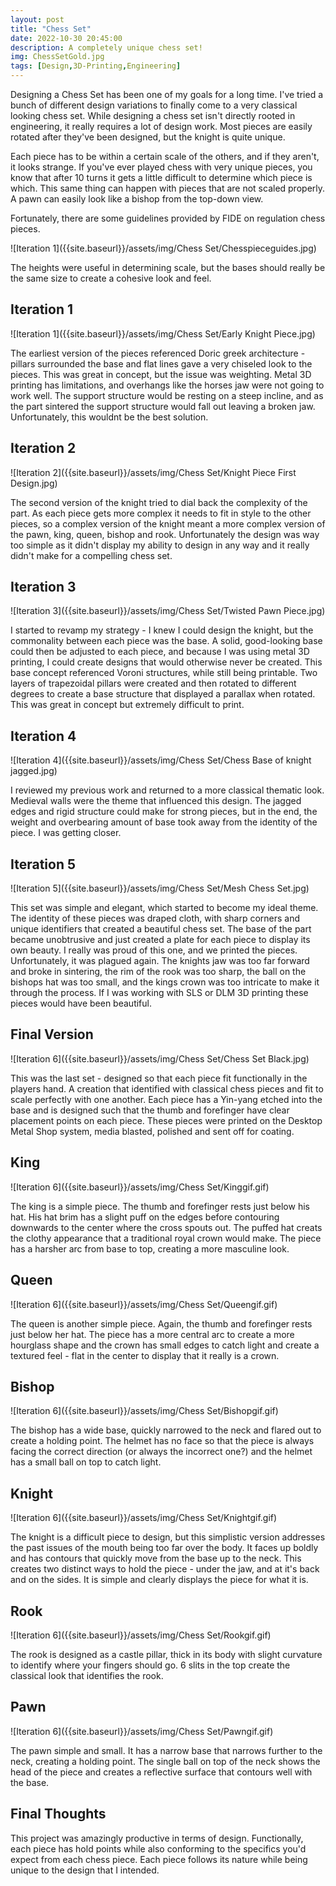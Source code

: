 ```yaml
---
layout: post
title: "Chess Set"
date: 2022-10-30 20:45:00 
description: A completely unique chess set!
img: ChessSetGold.jpg
tags: [Design,3D-Printing,Engineering]
---
```


Designing a Chess Set has been one of my goals for a long time. I've tried a bunch of different design variations to finally come to a very classical looking chess set.
While designing a chess set isn't directly rooted in engineering, it really requires a lot of design work. Most pieces are easily rotated after they've been designed, but the knight is quite unique.

Each piece has to be within a certain scale of the others, and if they aren't, it looks strange. If you've ever played chess with very unique pieces, you know that after 10 turns it gets a little difficult to determine which piece is which. This same thing can happen with pieces that are not scaled properly. A pawn can easily look like a bishop from the top-down view.

Fortunately, there are some guidelines provided by FIDE on regulation chess pieces.

![Iteration 1]({{site.baseurl}}/assets/img/Chess Set/Chesspieceguides.jpg)

The heights were useful in determining scale, but the bases should really be the same size to create a cohesive look and feel.

## Iteration 1
![Iteration 1]({{site.baseurl}}/assets/img/Chess Set/Early Knight Piece.jpg)

The earliest version of the pieces referenced Doric greek architecture - pillars surrounded the base and flat lines gave a very chiseled look to the pieces. This was great in concept, but the issue was weighting. Metal 3D printing has limitations, and overhangs like the horses jaw were not going to work well. The support structure would be resting on a steep incline, and as the part sintered the support structure would fall out leaving a broken jaw. Unfortunately, this wouldnt be the best solution.

## Iteration 2
![Iteration 2]({{site.baseurl}}/assets/img/Chess Set/Knight Piece First Design.jpg)

The second version of the knight tried to dial back the complexity of the part. As each piece gets more complex it needs to fit in style to the other pieces, so a complex version of the knight meant a more complex version of the pawn, king, queen, bishop and rook. Unfortunately the design was way too simple as it didn't display my ability to design in any way and it really didn't make for a compelling chess set.

## Iteration 3
![Iteration 3]({{site.baseurl}}/assets/img/Chess Set/Twisted Pawn Piece.jpg)

I started to revamp my strategy - I knew I could design the knight, but the commonality between each piece was the base. A solid, good-looking base could then be adjusted to each piece, and because I was using metal 3D printing, I could create designs that would otherwise never be created. This base concept referenced Voroni structures, while still being printable. Two layers of trapezoidal pillars were created and then rotated to different degrees to create a base structure that displayed a parallax when rotated. This was great in concept but extremely difficult to print.

## Iteration 4
![Iteration 4]({{site.baseurl}}/assets/img/Chess Set/Chess Base of knight jagged.jpg)

I reviewed my previous work and returned to a more classical thematic look. Medieval walls were the theme that influenced this design. The jagged edges and rigid structure could make for strong pieces, but in the end, the weight and overbearing amount of base took away from the identity of the piece. I was getting closer.

## Iteration 5
![Iteration 5]({{site.baseurl}}/assets/img/Chess Set/Mesh Chess Set.jpg)

This set was simple and elegant, which started to become my ideal theme. The identity of these pieces was draped cloth, with sharp corners and unique identifiers that created a beautiful chess set. The base of the part became unobtrusive and just created a plate for each piece to display its own beauty. I really was proud of this one, and we printed the pieces. Unfortunately, it was plagued again. The knights jaw was too far forward and broke in sintering, the rim of the rook was too sharp, the ball on the bishops hat was too small, and the kings crown was too intricate to make it through the process. If I was working with SLS or DLM 3D printing these pieces would have been beautiful.

## Final Version
![Iteration 6]({{site.baseurl}}/assets/img/Chess Set/Chess Set Black.jpg)

This was the last set - designed so that each piece fit functionally in the players hand. A creation that identified with classical chess pieces and fit to scale perfectly with one another. Each piece has a Yin-yang etched into the base and is designed such that the thumb and forefinger have clear placement points on each piece. These pieces were printed on the Desktop Metal Shop system, media blasted, polished and sent off for coating.

## King
![Iteration 6]({{site.baseurl}}/assets/img/Chess Set/Kinggif.gif)

The king is a simple piece. The thumb and forefinger rests just below his hat. His hat brim has a slight puff on the edges before contouring downwards to the center where the cross spouts out. The puffed hat creats the clothy appearance that a traditional royal crown would make. The piece has a harsher arc from base to top, creating a more masculine look.

## Queen
![Iteration 6]({{site.baseurl}}/assets/img/Chess Set/Queengif.gif)

The queen is another simple piece. Again, the thumb and forefinger rests just below her hat. The piece has a more central arc to create a more hourglass shape and the crown has small edges to catch light and create a textured feel - flat in the center to display that it really is a crown.

## Bishop
![Iteration 6]({{site.baseurl}}/assets/img/Chess Set/Bishopgif.gif)

The bishop has a wide base, quickly narrowed to the neck and flared out to create a holding point. The helmet has no face so that the piece is always facing the correct direction (or always the incorrect one?) and the helmet has a small ball on top to catch light.
## Knight
![Iteration 6]({{site.baseurl}}/assets/img/Chess Set/Knightgif.gif)

The knight is a difficult piece to design, but this simplistic version addresses the past issues of the mouth being too far over the body. It faces up boldly and has contours that quickly move from the base up to the neck. This creates two distinct ways to hold the piece - under the jaw, and at it's back and on the sides. It is simple and clearly displays the piece for what it is.
## Rook
![Iteration 6]({{site.baseurl}}/assets/img/Chess Set/Rookgif.gif)

The rook is designed as a castle pillar, thick in its body with slight curvature to identify where your fingers should go. 6 slits in the top create the classical look that identifies the rook.
## Pawn
![Iteration 6]({{site.baseurl}}/assets/img/Chess Set/Pawngif.gif)

The pawn simple and small. It has a narrow base that narrows further to the neck, creating a holding point. The single ball on top of the neck shows the head of the piece and creates a reflective surface that contours well with the base.

## Final Thoughts

This project was amazingly productive in terms of design. Functionally, each piece has hold points while also conforming to the specifics you'd expect from each chess piece. Each piece follows its nature while being unique to the design that I intended.

